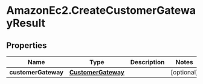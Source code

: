 # AmazonEc2.CreateCustomerGatewayResult

## Properties

Name | Type | Description | Notes
------------ | ------------- | ------------- | -------------
**customerGateway** | [**CustomerGateway**](CustomerGateway.md) |  | [optional] 


